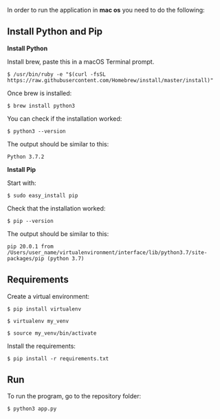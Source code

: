 In order to run the application in **mac os** you need to do the following:

## Install Python and Pip

**Install Python**

Install brew, paste this in a macOS Terminal prompt.
    
    $ /usr/bin/ruby -e "$(curl -fsSL https://raw.githubusercontent.com/Homebrew/install/master/install)"

Once brew is installed:
    
    $ brew install python3
    
You can check if the installation worked:
    
    $ python3 --version
    
The output should be similar to this:
    
    Python 3.7.2


**Install Pip**

Start with:

    $ sudo easy_install pip
    
Check that the installation worked:
    
    $ pip --version
    
The output should be similar to this:
    
    pip 20.0.1 from /Users/user_name/virtualenvironment/interface/lib/python3.7/site-packages/pip (python 3.7)
    
    
## Requirements

Create a virtual environment:

    $ pip install virtualenv
    
    $ virtualenv my_venv
    
    $ source my_venv/bin/activate

Install the requirements:
    
    $ pip install -r requirements.txt
   

## Run 

To run the program, go to the repository folder:
    
    $ python3 app.py
